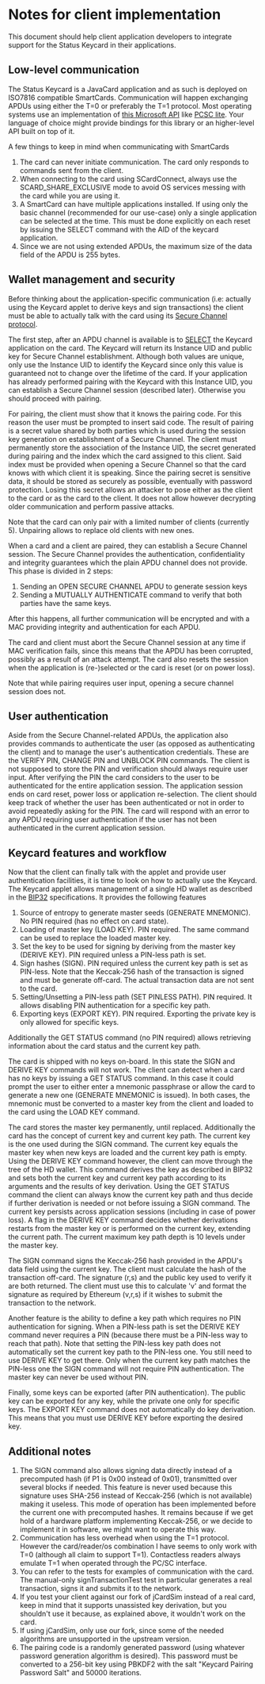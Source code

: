 # Notes for client implementation

This document should help client application developers to integrate support for the Status Keycard in their applications.

## Low-level communication

The Status Keycard is a JavaCard application and as such is deployed on ISO7816 compatible SmartCards. Communication 
will happen exchanging APDUs using either the T=0 or preferably the T=1 protocol. Most operating systems use an 
implementation of [this Microsoft API](https://msdn.microsoft.com/en-us/library/windows/desktop/aa374731(v=vs.85).aspx#smart_card_functions)
like [PCSC lite](http://pcsclite.alioth.debian.org/pcsclite.html). Your language of choice might provide bindings for
this library or an higher-level API built on top of it.

A few things to keep in mind when communicating with SmartCards

1. The card can never initiate communication. The card only responds to commands sent from the client.
2. When connecting to the card using SCardConnect, always use the SCARD_SHARE_EXCLUSIVE mode to avoid OS services
   messing with the card while you are using it.
3. A SmartCard can have multiple applications installed. If using only the basic channel (recommended for our use-case)
   only a single application can be selected at the time. This must be done explicitly on each reset by issuing the
   SELECT command with the AID of the keycard application.
4. Since we are not using extended APDUs, the maximum size of the data field of the APDU is 255 bytes.

## Wallet management and security

Before thinking about the application-specific communication (i.e: actually using the Keycard applet to derive keys and
sign transactions) the client must be able to actually talk with the card using its [Secure Channel protocol](SECURE_CHANNEL.MD).

The first step, after an APDU channel is available is to [SELECT](APPLICATION.MD) the Keycard application on the card.
The Keycard will return its Instance UID and public key for Secure Channel establishment. Although both values are unique,
only use the Instance UID to identify the Keycard since only this value is guaranteed not to change over the lifetime of
the card. If your application has already performed pairing with the Keycard with this Instance UID, you can establish
a Secure Channel session (described later). Otherwise you should proceed with pairing.

For pairing, the client must show that it knows the pairing code. For this reason the user must be prompted
to insert said code. The result of pairing is a secret value shared by both parties which is used during the session key
generation on establishment of a Secure Channel. The client must permanently store the association of the Instance UID, 
the secret generated during pairing and the index which the card assigned to this client. Said index must be provided 
when opening a Secure Channel so that the card knows with which client it is speaking. Since the pairing secret is 
sensitive data, it should be stored as securely as possible, eventually with password protection. Losing this secret 
allows an attacker to pose either as the client to the card or as the card to the client. It does not allow however
decrypting older communication and perform passive attacks.

Note that the card can only pair with a limited number of clients (currently 5). Unpairing allows to replace old clients
with new ones.

When a card and a client are paired, they can establish a Secure Channel session. The Secure Channel provides the
authentication, confidentiality and integrity guarantees which the plain APDU channel does not provide. This phase is
divided in 2 steps:

1. Sending an OPEN SECURE CHANNEL APDU to generate session keys
2. Sending a MUTUALLY AUTHENTICATE command to verify that both parties have the same keys.

After this happens, all further communication will be encrypted and with a MAC providing integrity and authentication
for each APDU.

The card and client must abort the Secure Channel session at any time if MAC verification fails, since this means that
the APDU has been corrupted, possibly as a result of an attack attempt. The card also resets the session when the
application is (re-)selected or the card is reset (or on power loss).

Note that while pairing requires user input, opening a secure channel session does not.

## User authentication

Aside from the Secure Channel-related APDUs, the application also provides commands to authenticate the user (as opposed 
as authenticating the client) and to manage the user's authentication credentials. These are the VERIFY PIN, CHANGE PIN
and UNBLOCK PIN commands. The client is not supposed to store the PIN and verification should always require user input.
After verifying the PIN the card considers to the user to be authenticated for the entire application session. The
application session ends on card reset, power loss or application re-selection. The client should keep track of whether
the user has been authenticated or not in order to avoid repeatedly asking for the PIN. The card will respond with an
error to any APDU requiring user authentication if the user has not been authenticated in the current application 
session.

## Keycard features and workflow

Now that the client can finally talk with the applet and provide user authentication facilities, it is time to look on
how to actually use the Keycard. The Keycard applet allows management of a single HD wallet as described in the 
[BIP32](https://github.com/bitcoin/bips/blob/master/bip-0032.mediawiki) specifications. It provides the following features

1. Source of entropy to generate master seeds (GENERATE MNEMONIC). No PIN required (has no effect on card state).
2. Loading of master key (LOAD KEY). PIN required. The same command can be used to replace the loaded master key.
3. Set the key to be used for signing by deriving from the master key (DERIVE KEY). PIN required unless a PIN-less path
   is set.
4. Sign hashes (SIGN). PIN required unless the current key path is set as PIN-less. Note that the Keccak-256 hash of the
   transaction is signed and must be generate off-card. The actual transaction data are not sent to the card.
5. Setting/Unsetting a PIN-less path (SET PINLESS PATH). PIN required. It allows disabling PIN authentication for a 
   specific key path.
6. Exporting keys (EXPORT KEY). PIN required. Exporting the private key is only allowed for specific keys.

Additionally the GET STATUS command (no PIN required) allows retrieving information about the card status and the
current key path.

The card is shipped with no keys on-board. In this state the SIGN and DERIVE KEY commands will not work. The client can
detect when a card has no keys by issuing a GET STATUS command. In this case it could prompt the user to either enter a
mnemonic passphrase or allow the card to generate a new one (GENERATE MNEMONIC is issued). In both cases, the mnemonic
must be converted to a master key from the client and loaded to the card using the LOAD KEY command.

The card stores the master key permanently, until replaced. Additionally the card has the concept of current key and
current key path. The current key is the one used during the SIGN command. The current key equals the master key when 
new keys are loaded and the current key path is empty. Using the DERIVE KEY command however, the client can move through 
the tree of the HD wallet. This command derives the key as described in BIP32 and sets both the current key and current 
key path according to its arguments and the results of key derivation. Using the GET STATUS command the client can
always know the current key path and thus decide if further derivation is needed or not before issuing a SIGN command.
The current key persists across application sessions (including in case of power loss). A flag in the DERIVE KEY command
decides whether derivations restarts from the master key or is performed on the current key, extending the current path.
The current maximum key path depth is 10 levels under the master key.

The SIGN command signs the Keccak-256 hash provided in the APDU's data field using the current key. The client must
calculate the hash of the transaction off-card. The signature (r,s) and the public key used to verify it are both 
returned. The client must use this to calculate 'v' and format the signature as required by Ethereum (v,r,s) if it 
wishes to submit the transaction to the network.

Another feature is the ability to define a key path which requires no PIN authentication for signing. When a PIN-less
path is set the DERIVE KEY command never requires a PIN (because there must be a PIN-less way to reach that path). Note
that setting the PIN-less key path does not automatically set the current key path to the PIN-less one. You still need
to use DERIVE KEY to get there. Only when the current key path matches the PIN-less one the SIGN command will not require
PIN authentication. The master key can never be used without PIN.

Finally, some keys can be exported (after PIN authentication). The public key can be exported for any key, while the
private one only for specific keys. The EXPORT KEY command does not automatically do key derivation. This means that you 
must use DERIVE KEY before exporting the desired key.

## Additional notes

1. The SIGN command also allows signing data directly instead of a precomputed hash (if P1 is 0x00 instead of 0x01), 
   transmitted over several blocks if needed. This feature is never used because this signature uses SHA-256 instead of 
   Keccak-256 (which is not available) making it useless. This mode of operation has been implemented before the current
   one with precomputed hashes. It remains because if we get hold of a hardware platform implementing Keccak-256, or we
   decide to implement it in software, we might want to operate this way.
2. Communication has less overhead when using the T=1 protocol. However the card/reader/os combination I have seems to 
   only work with T=0 (although all claim to support T=1). Contactless readers always emulate T=1 when operated through
   the PC/SC interface.
3. You can refer to the tests for examples of communication with the card. The manual-only signTransactionTest test in
   particular generates a real transaction, signs it and submits it to the network.
4. If you test your client against our fork of jCardSim instead of a real card, keep in mind that it supports unassisted 
   key derivation, but you shouldn't use it because, as explained above, it wouldn't work on the card.
5. If using jCardSim, only use our fork, since some of the needed algorithms are unsupported in the upstream version.
6. The pairing code is a randomly generated password (using whatever password generation algorithm is desired). This
password must be converted to a 256-bit key using PBKDF2 with the salt "Keycard Pairing Password Salt" and 50000 iterations.

